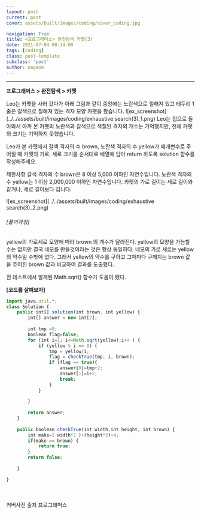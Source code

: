 ```yaml
---
layout: post
current: post
cover: assets/built/images/coding/cover_coding.jpg

navigation: True
title: <프로그래머스> 완전탐색 카펫(3)
date: 2021-07-04 00:14:00
tags: [coding]
class: post-template
subclass: 'post'
author: nageom
---
```

* * *
**프로그래머스 > 완전탐색 > 카펫**

Leo는 카펫을 사러 갔다가 아래 그림과 같이 중앙에는 노란색으로 칠해져 있고 테두리 1줄은 갈색으로 칠해져 있는 격자 모양 카펫을 봤습니다.
![ex_screenshot](../../assets/built/images/coding/exhaustive search(3)_1.png)
Leo는 집으로 돌아와서 아까 본 카펫의 노란색과 갈색으로 색칠된 격자의 개수는 기억했지만, 전체 카펫의 크기는 기억하지 못했습니다.

Leo가 본 카펫에서 갈색 격자의 수 brown, 노란색 격자의 수 yellow가 매개변수로 주어질 때 카펫의 가로, 세로 크기를 순서대로 배열에 담아 return 하도록 solution 함수를 작성해주세요.

제한사항
갈색 격자의 수 brown은 8 이상 5,000 이하인 자연수입니다.
노란색 격자의 수 yellow는 1 이상 2,000,000 이하인 자연수입니다.
카펫의 가로 길이는 세로 길이와 같거나, 세로 길이보다 깁니다.

![ex_screenshot](../../assets/built/images/coding/exhaustive search(3)_2.png)


<h6>[풀이과정]</h6>
yellow의 가로세로 모양에 따라 brown 의 개수가 달라진다. 
yellow의 모양을 가늠할 수는 없지만 결국 네모를 만들것이라는 것은 항상 동일하다. 
네모의 가로 세로는 yellow의 약수일 수밖에 없다. 
그래서 yellow의 약수를 구하고 그때마다 구해지는 brown 값을 주어진 brown 값과 비교하여 결과를 도출했다. 

전 테스트에서 알게된 Math.sqrt() 함수가 도움이 됐다. 

**[코드를 살펴보자]**
~~~ javascript
import java.util.*;
class Solution {
    public int[] solution(int brown, int yellow) {
        int[] answer = new int[2];
        
        int tmp =0;
        boolean flag=false;
        for (int i=1; i<=Math.sqrt(yellow);i++ ) {
            if (yellow % i == 0) {
                tmp = yellow/i;
                flag = checkTrue(tmp, i, brown);
                if (flag == true){
                    answer[0]=tmp+2;
                    answer[1]=i+2;
                    break;
                }
            }     
            
        }    
        
        return answer;
    }
    
    public boolean checkTrue(int width,int height, int brown) {
        int make=( width*2 )+(height*2)+4;
        if(make == brown) {
            return true;
        }
        return false;
        
    }
    
}
~~~







<br><br>
커버사진 출처 프로그래머스 